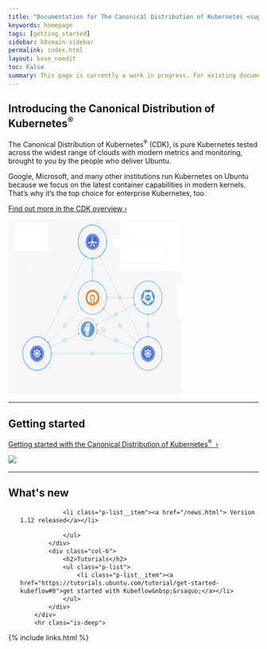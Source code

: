 ```yaml
---
title: "Documentation for The Canonical Distribution of Kubernetes <sup>&reg;</sup>"
keywords: homepage
tags: [getting_started]
sidebar: k8smain-sidebar
permalink: index.html
layout: base_noedit
toc: False
summary: This page is currently a work in progress. For existing documentation, please visit <a href="https://kubernetes.io/docs/getting-started-guides/ubuntu/"> https://kubernetes.io/docs/getting-started-guides/ubuntu/ </a>
---
```


<div class="p-content__row">
    <div class="u-equal-height">
        <div class="col-6">

<h2> Introducing the Canonical Distribution of Kubernetes<sup>&reg;</sup></h2>

<p>The Canonical Distribution of Kubernetes<sup>&reg;</sup> (CDK), is pure Kubernetes tested across
the widest range of clouds with modern metrics and monitoring, brought to you by the people who
deliver Ubuntu.</p>

<p>Google, Microsoft, and many other institutions run Kubernetes on Ubuntu because we focus on the latest container capabilities in modern kernels. That’s why it’s the top choice for enterprise Kubernetes, too.</p>

<p><a href="/kubernetes-docs/overview.html">Find out more in the CDK overview&nbsp;&rsaquo;</a></p>
</div>
<div class="col-6 u-align--right">
    <img style="border: 0" src="./images/k8s-bundle.png" width="350" height="350">
</div>
</div></div>

<hr class="is-deep">

<div class="p-content__row">
        <div class="u-equal-height">
            <div class="col-6">
                <h2>Getting started</h2>
                <p></p>
                <p><a href="/quickstart.html">Getting started with the Canonical Distribution of Kubernetes<sup>&reg;</sup> &nbsp;&rsaquo;</a></p>
            </div>
            <div class="col-6 u-align--right">
                <img style="border: 0" src="https://assets.ubuntu.com/v1/843c77b6-juju-at-a-glace.svg">
            </div>
        </div>
        <hr class="is-deep">
        <div class="u-equal-height">
            <div class="col-6">
                <h2>What's new</h2>
                <ul class="p-list">

                <li class="p-list__item"><a href="/news.html"> Version 1.12 released</a></li>
  <!--                 {% for post in site.posts  limit:3 %}
                     <li class="p-list__item"><a class="post-link" href="{{ post.url | prepend: site.baseurl }}">{{ post.title }}&nbsp;&rsaquo;</a></li>
                        {% endfor %}
-->
                </ul>
            </div>
            <div class="col-6">
                <h2>Tutorials</h2>
                <ul class="p-list">
                    <li class="p-list__item"><a href="https://tutorials.ubuntu.com/tutorial/get-started-kubeflow#0">get started with Kubeflow&nbsp;&rsaquo;</a></li>
                </ul>
            </div>
        </div>
        <hr class="is-deep">
</div>



{% include links.html %}
